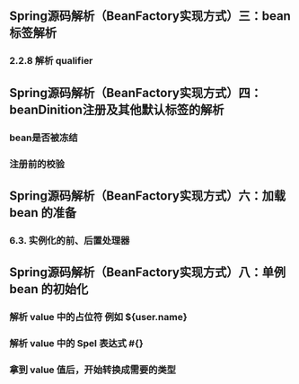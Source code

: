 ## Spring源码解析（BeanFactory实现方式）三：bean 标签解析


### 2.2.8 解析 qualifier



## Spring源码解析（BeanFactory实现方式）四：beanDinition注册及其他默认标签的解析


### bean是否被冻结

### 注册前的校验



## Spring源码解析（BeanFactory实现方式）六：加载 bean 的准备


### 6.3. 实例化的前、后置处理器



## Spring源码解析（BeanFactory实现方式）八：单例 bean 的初始化



### 解析 value 中的占位符 例如 ${user.name}

### 解析 value 中的 Spel 表达式 #{}

### 拿到 value 值后，开始转换成需要的类型



